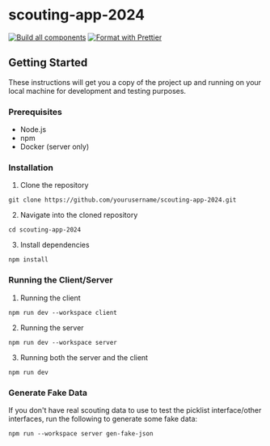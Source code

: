 # scouting-app-2024

[![Build all components](https://github.com/4201VitruvianBots/scouting-app-2024/actions/workflows/build.yml/badge.svg)](https://github.com/4201VitruvianBots/scouting-app-2024/actions/workflows/build.yml) [![Format with Prettier](https://github.com/4201VitruvianBots/scouting-app-2024/actions/workflows/format.yml/badge.svg)](https://github.com/4201VitruvianBots/scouting-app-2024/actions/workflows/format.yml)

## Getting Started

These instructions will get you a copy of the project up and running on your local machine for development and testing purposes.

### Prerequisites

- Node.js
- npm
- Docker (server only)

### Installation

1. Clone the repository

```
git clone https://github.com/yourusername/scouting-app-2024.git
```

2. Navigate into the cloned repository

```
cd scouting-app-2024
```

3. Install dependencies

```
npm install
```

### Running the Client/Server

1. Running the client

```
npm run dev --workspace client
```

2. Running the server

```
npm run dev --workspace server
```

3. Running both the server and the client

```
npm run dev
```

### Generate Fake Data

If you don't have real scouting data to use to test the picklist interface/other interfaces, run the following to generate some fake data:

```
npm run --workspace server gen-fake-json
```